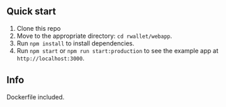 ## Quick start

1. Clone this repo 
2. Move to the appropriate directory: `cd rwallet/webapp`.<br />
3. Run `npm install` to install dependencies.<br />
4. Run `npm start` or `npm run start:production` to see the example app at `http://localhost:3000`.

## Info

Dockerfile included.
